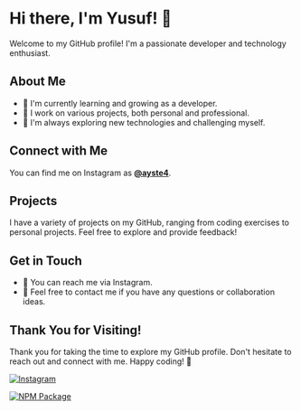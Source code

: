 # Hi there, I'm Yusuf! 👋

Welcome to my GitHub profile! I'm a passionate developer and technology enthusiast.

## About Me
- 🌱 I'm currently learning and growing as a developer.
- 💼 I work on various projects, both personal and professional.
- 🔭 I'm always exploring new technologies and challenging myself.

## Connect with Me
You can find me on Instagram as **[@ayste4](https://www.instagram.com/ayste4/)**.

## Projects
I have a variety of projects on my GitHub, ranging from coding exercises to personal projects. Feel free to explore and provide feedback!

## Get in Touch
- 📧 You can reach me via Instagram.
- 💬 Feel free to contact me if you have any questions or collaboration ideas.

## Thank You for Visiting!
Thank you for taking the time to explore my GitHub profile. Don't hesitate to reach out and connect with me. Happy coding! 🚀


[![Instagram](https://img.shields.io/badge/Follow%20Me%20on-Instagram-%23bc2a8d?style=for-the-badge&logo=instagram)](https://www.instagram.com/ayste4/)

[![NPM Package](https://img.shields.io/npm/v/ayste4)](https://www.npmjs.com/package/ayste4)
